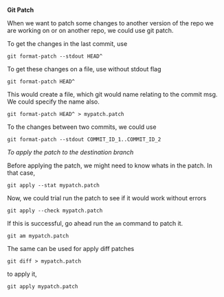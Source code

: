 **Git Patch**

When we want to patch some changes to another version of the repo we are working on or on another repo, 
we could use git patch.

To get the changes in the last commit, use

`git format-patch --stdout HEAD^`

To get these changes on a file, use without stdout flag

`git format-patch HEAD^`

This would create a file, which git would name relating to the commit msg. We could specify the name also.

`git format-patch HEAD^ > mypatch.patch`

To the changes between two commits, we could use

`git format-patch --stdout COMMIT_ID_1..COMMIT_ID_2`


*To apply the patch to the destination branch*

Before applying the patch, we might need to know whats in the patch. In that case,

`git apply --stat mypatch.patch`

Now, we could trial run the patch to see if it would work without errors

`git apply --check mypatch.patch`

If this is successful, go ahead run the `am` command to patch it.

`git am mypatch.patch`



The same can be used for apply diff patches

`git diff > mypatch.patch`

to apply it,

`git apply mypatch.patch`
